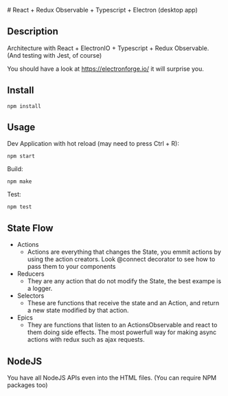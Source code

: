 # React + Redux Observable + Typescript + Electron (desktop app)

## Description

Architecture with React + ElectronIO + Typescript + Redux Observable. (And testing with Jest, of course)

You should have a look at https://electronforge.io/ it will surprise you.

## Install

```
npm install
```

## Usage

Dev Application with hot reload (may need to press Ctrl + R):

```
npm start
```

Build:

```
npm make
```

Test:

```
npm test
```

## State Flow

* Actions
  * Actions are everything that changes the State, you emmit actions by using the
    action creators. Look @connect decorator to see how to pass them to your components
* Reducers
  * They are any action that do not modify the State, the best exampe is a
    logger.
* Selectors
  * These are functions that receive the state and an Action, and return a new state
    modified by that action.
* Epics
  * They are functions that listen to an ActionsObservable and react to them doing
    side effects. The most powerfull way for making async actions with redux such as
    ajax requests.
    
## NodeJS

You have all NodeJS APIs even into the HTML files. (You can require NPM packages too)
